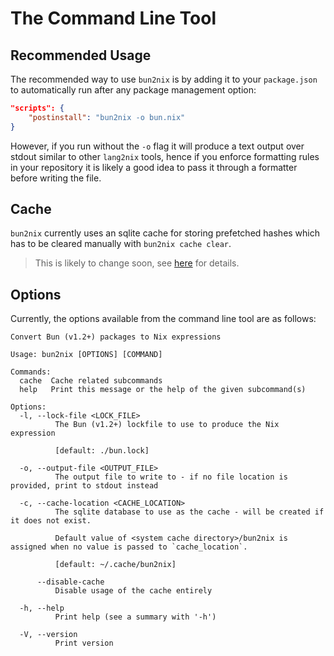 # The Command Line Tool

## Recommended Usage

The recommended way to use `bun2nix` is by adding it to your `package.json` to automatically run after any package management option:

```json
"scripts": {
    "postinstall": "bun2nix -o bun.nix"
}
```

However, if you run without the `-o` flag it will produce a text output over stdout similar to other `lang2nix` tools, hence if you enforce formatting rules in your repository it is likely a good idea to pass it through a formatter before writing the file.

## Cache

`bun2nix` currently uses an sqlite cache for storing prefetched hashes which has to be cleared manually with `bun2nix cache clear`.

> This is likely to change soon, see [here](https://github.com/baileyluTCD/bun2nix/issues/2) for details.

## Options

Currently, the options available from the command line tool are as follows:

```
Convert Bun (v1.2+) packages to Nix expressions

Usage: bun2nix [OPTIONS] [COMMAND]

Commands:
  cache  Cache related subcommands
  help   Print this message or the help of the given subcommand(s)

Options:
  -l, --lock-file <LOCK_FILE>
          The Bun (v1.2+) lockfile to use to produce the Nix expression

          [default: ./bun.lock]

  -o, --output-file <OUTPUT_FILE>
          The output file to write to - if no file location is provided, print to stdout instead

  -c, --cache-location <CACHE_LOCATION>
          The sqlite database to use as the cache - will be created if it does not exist.

          Default value of <system cache directory>/bun2nix is assigned when no value is passed to `cache_location`.

          [default: ~/.cache/bun2nix]

      --disable-cache
          Disable usage of the cache entirely

  -h, --help
          Print help (see a summary with '-h')

  -V, --version
          Print version
```
